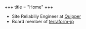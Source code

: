 +++
title = "Home"
+++

- Site Reliabiliy Engineer at [Quipper](http://www.quipper.com)
- Board member of [terraform-jp](https://terraform-jp.connpass.com)
